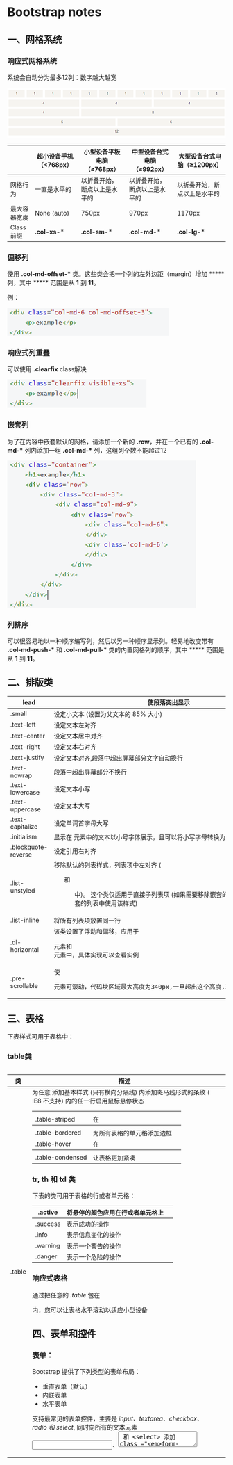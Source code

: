 # Bootstrap notes

## **一、网格系统**

### 响应式网格系统

系统会自动分为最多12列：数字越大越宽

![image-20201203105636079](image-20201203105636079.png)

|              | 超小设备手机（<768px） | 小型设备平板电脑（≥768px）   | 中型设备台式电脑（≥992px）   | 大型设备台式电脑（≥1200px）  |
| ------------ | ---------------------- | ---------------------------- | ---------------------------- | ---------------------------- |
| 网格行为     | 一直是水平的           | 以折叠开始，断点以上是水平的 | 以折叠开始，断点以上是水平的 | 以折叠开始，断点以上是水平的 |
| 最大容器宽度 | None (auto)            | 750px                        | 970px                        | 1170px                       |
| Class 前缀   | **.col-xs-***          | **.col-sm-***                | **.col-md-***                | **.col-lg-***                |

### 偏移列

使用 **.col-md-offset-\*** 类。这些类会把一个列的左外边距（margin）增加 ***** 列，其中 ***** 范围是从 **1** 到 **11**。

例：

![image-20201203105735037](image-20201203105735037.png)

### 响应式列重叠

可以使用 **.clearfix** class解决

![image-20201203105750223](image-20201203105750223.png)

### 嵌套列

为了在内容中嵌套默认的网格，请添加一个新的 **.row**，并在一个已有的 **.col-md-\*** 列内添加一组 **.col-md-\*** 列，这组列个数不能超过12

![image-20201203105705978](image-20201203105705978.png)   

### 列排序

可以很容易地以一种顺序编写列，然后以另一种顺序显示列。轻易地改变带有 **.col-md-push-\*** 和 **.col-md-pull-\*** 类的内置网格列的顺序，其中 ***** 范围是从 **1** 到 **11**。

## 二、排版类

| lead                | 使段落突出显示                                               |      |
| ------------------- | ------------------------------------------------------------ | ---- |
| .small              | 设定小文本 (设置为父文本的 85% 大小)                         |      |
| .text-left          | 设定文本左对齐                                               |      |
| .text-center        | 设定文本居中对齐                                             |      |
| .text-right         | 设定文本右对齐                                               |      |
| .text-justify       | 设定文本对齐,段落中超出屏幕部分文字自动换行                  |      |
| .text-nowrap        | 段落中超出屏幕部分不换行                                     |      |
| .text-lowercase     | 设定文本小写                                                 |      |
| .text-uppercase     | 设定文本大写                                                 |      |
| .text-capitalize    | 设定单词首字母大写                                           |      |
| .initialism         | 显示在 <abbr> 元素中的文本以小号字体展示，且可以将小写字母转换为大写字母 |      |
| .blockquote-reverse | 设定引用右对齐                                               |      |
| .list-unstyled      | 移除默认的列表样式，列表项中左对齐 ( <ul> 和 <ol> 中)。 这个类仅适用于直接子列表项    (如果需要移除嵌套的列表项，你需要在嵌套的列表中使用该样式) |      |
| .list-inline        | 将所有列表项放置同一行                                       |      |
| .dl-horizontal      | 该类设置了浮动和偏移，应用于 <dl> 元素和 <dt> 元素中，具体实现可以查看实例 |      |
| .pre-scrollable     | 使 <pre> 元素可滚动，代码块区域最大高度为340px,一旦超出这个高度,就会在Y轴出现滚动条 |      |

## 三、表格

下表样式可用于表格中：<table class='table'>

### table类

| 类               | 描述                                            |      |
| ---------------- | ----------------------------------------------- | ---- |
| .table           | 为任意 <table> 添加基本样式 (只有横向分隔线)    |      |
| .table-striped   | 在 <tbody> 内添加斑马线形式的条纹 ( IE8 不支持) |      |
| .table-bordered  | 为所有表格的单元格添加边框                      |      |
| .table-hover     | 在 <tbody> 内的任一行启用鼠标悬停状态           |      |
| .table-condensed | 让表格更加紧凑                                  |      |

### tr, th 和 td 类

下表的类可用于表格的行或者单元格：

| .active  | 将悬停的颜色应用在行或者单元格上 |      |
| -------- | -------------------------------- | ---- |
| .success | 表示成功的操作                   |      |
| .info    | 表示信息变化的操作               |      |
| .warning | 表示一个警告的操作               |      |
| .danger  | 表示一个危险的操作               |      |

### 响应式表格

通过把任意的 *.table* 包在 <div class='table-responsive'>内，您可以让表格水平滚动以适应小型设备

## 四、表单和控件

### 表单：

Bootstrap 提供了下列类型的表单布局：

- 垂直表单（默认）
- 内联表单
- 水平表单

支持最常见的表单控件，主要是 *input、textarea、checkbox、radio 和 select*, 同时向所有的文本元素 <input>、<textarea> 和 <select> 添加 class ="*form-control*"

#### 垂直或基本表单：

- 向父 <form> 元素添加 *role="form"* <form role="form">
- 把标签和控件放在一个带有 class *.form-group* 的 <div> 中。这是获取最佳间距所必需的。

<--! div class='form-group'>

- 向所有的文本元素 <input>、<textarea> 和 <select> 添加 class ="*form-control*" 。

<input type="text" class="form-control" id="name" placeholder="请输入名称">

![image-20201203095541158](image-20201203095541158.png)

#### 内联表单:

如果需要创建一个表单，它的所有元素是内联的，向左对齐的，标签是并排的，请向 <form> 标签添加 class *.form-inline*

![image-20201203095612974](image-20201203095612974.png)

#### 水平表单:

- 向父 <form> 元素添加 class *.form-horizontal*。
- 把标签<label>和控件放在一个带有 class *.form-group* 的 <div> 中。
- 向标签<label>添加 class *.control-label*。

![image-20201203095337930](image-20201203095337930.png)

![image-20201203095429195](image-20201203095429195.png)

### 表单控件

#### 输入框input：

input 类型的支持，包括：*text、password、datetime、datetime-local、date、month、time、week、number、email、url、search、tel* 和 *color*

#### 输入框组input-group:

![image-20201203141901205](image-20201203141901205.png)

##### 输入框组的大小

向 **.input-group** 添加相对表单大小的 class（比如 **.input-group-lg、input-group-sm**）来改变输入框组的大小

![image-20201203142053973](image-20201203142053973.png)

#### 复选框和单选插件

您可以把复选框和单选插件作为输入框组的前缀或者后缀元素

![image-20201203142251675](image-20201203142251675.png)

#### 输入框带按钮插件

![image-20201203142349861](image-20201203142349861.png)

#### 输入框带有下拉菜单

在输入框组中添加带有下拉菜单的按钮，只需要简单地在一个 **.input-group-btn** class  中包裹按钮和下拉菜单即可

![image-20201203142653273](image-20201203142653273.png)

![image-20201203142705085](image-20201203142705085.png)

#### 输入框带有分割的下拉菜单

![image-20201203142854645](image-20201203142854645.png)

![image-20201203142913643](image-20201203142913643.png)

#### 文本框（Textarea):

textarea class="form-control" rows="3" 

可以改变 *rows* 属性（较少的行 = 较小的盒子，较多的行 = 较大的盒子）

#### 复选框（Checkbox）和单选框（Radio):

从列表中选择若干个选项时，请使用 *checkbox*。只能选择一个选项，请使用 *radio*

![image-20201203100702209](image-20201203100702209.png)

![image-20201203100719699](image-20201203100719699.png)

#### 选择框（Select):

- 使用 <select class='form-control'> 展示列表选项，通常是那些用户很熟悉的选择列表，比如州或者数字。
- 使用 <select multiple class='form-control'> 允许用户选择多个选项。

#### 静态控件

当您需要在一个水平表单内的表单标签后放置纯文本时，请在 <p> 上使用 class *.form-control-static*。

#### 表单控件状态

除了 *:focus* 状态（即，用户点击 input 或使用 tab 键聚焦到 input 上），Bootstrap 还为禁用的输入框定义了样式，并提供了表单验证的 class。

##### 输入框焦点

当输入框 input 接收到 *:focus* 时，输入框的轮廓会被移除，同时应用 *box-shadow*。

##### 禁用的输入框 input

如果您想要禁用一个输入框 input，只需要简单地添加 *disabled* 属性，这不仅会禁用输入框，还会改变输入框的样式以及当鼠标的指针悬停在元素上时鼠标指针的样式。

##### 禁用的字段集 fieldset

对 <fieldset> 添加 disabled 属性来禁用 <fieldset> 内的所有控件。

##### 验证状态

Bootstrap 包含了错误、警告和成功消息的验证样式。只需要对父元素简单地添加适当的 class（*.has-warning、 .has-error 或 .has-success*）即可使用验证状态。

![image-20201203101856285](image-20201203101856285.png)

![image-20201203101948943](image-20201203101948943.png)

![image-20201203102012252](image-20201203102012252.png)

#### 表单控件大小

使用 class *.input-lg* 和 *.col-lg-** ，class *.input-sm* 和 *.col-sm-**来设置表单的高度和宽度

![image-20201203102225177](image-20201203102225177.png)

![image-20201203102244286](image-20201203102244286.png)

![image-20201203102306521](image-20201203102306521.png)

#### 表单帮助文本

Bootstrap 表单控件可以在输入框 input 上有一个块级帮助文本。为了添加一个占用整个宽度的内容块，请在 <input> 后使用 *.help-block* 如： <span class="help-block">



## 五、Bootstrap 按钮和按钮组

### 按钮

#### 基本样式

| .btn         | 为按钮添加基本样式                      |      |
| ------------ | --------------------------------------- | ---- |
| .btn-default | 默认/标准按钮                           |      |
| .btn-primary | 原始按钮样式（未被操作）                |      |
| .btn-success | 表示成功的动作                          |      |
| .btn-info    | 该样式可用于要弹出信息的按钮            |      |
| .btn-warning | 表示需要谨慎操作的按钮                  |      |
| .btn-danger  | 表示一个危险动作的按钮操作              |      |
| .btn-link    | 让按钮看起来像个链接 (仍然保留按钮行为) |      |
| .btn-lg      | 制作一个大按钮                          |      |
| .btn-sm      | 制作一个小按钮                          |      |
| .btn-xs      | 制作一个超小按钮                        |      |
| .btn-block   | 块级按钮(拉伸至父元素100%的宽度)        |      |
| .active      | 按钮被点击                              |      |
| .disabled    | 禁用按钮                                |      |

![image-20201203103002686](image-20201203103002686.png)

下表列出了获得各种大小按钮的 class：

| Class      | 描述                                         |
| ---------- | -------------------------------------------- |
| .btn-lg    | 这会让按钮看起来比较大。                     |
| .btn-sm    | 这会让按钮看起来比较小。                     |
| .btn-xs    | 这会让按钮看起来特别小。                     |
| .btn-block | 这会创建块级的按钮，会横跨父元素的全部宽度。 |

#### 关闭图标

使用通用的关闭图标来关闭模态框和警告框

![image-20201203104845625](image-20201203104845625.png)

#### 插入符

使用插入符表示下拉功能和方向

![image-20201203105127860](image-20201203105127860.png)

### 按钮组

在 div 中直接使用 class='btn-group' 可以创建按钮组：

使用 .btn-group-lg|sm|xs 来控制按钮组的大小。如class="btn-group btn-group-lg"

如果要设置垂直方向的按钮可以通过 .btn-group-vertical 类来设置

#### 基本的按钮组

![image-20201203133701554](image-20201203133701554.png)

#### 按钮工具栏

![image-20201203133738774](image-20201203133738774.png)

#### 按钮的大小

![image-20201203133847550](image-20201203133847550.png)

#### 垂直的按钮组

![image-20201203133944476](image-20201203133944476.png)

#### 内嵌下拉菜单的按钮组

按钮组内嵌的按钮可以设置下拉菜单

![image-20201203103826909](image-20201203103826909.png)

![image-20201203103842386](image-20201203103842386.png)

#### 内嵌下拉菜单

使用下拉菜单，只需要在 class **.dropdown** 内加上下拉菜单即可

![image-20201203132932870](image-20201203132932870.png)

![image-20201203132948388](image-20201203132948388.png)

![image-20201203133200195](image-20201203133200195.png)

![image-20201203133223843](image-20201203133223843.png)

#### 分割的按钮下拉菜单

![image-20201203134429486](image-20201203134429486.png)

#### 按钮下拉菜单的大小

**.btn-lg、.btn-sm** 或 **.btn-xs**

![image-20201203134624141](image-20201203134624141.png)

#### 按钮上拉菜单

菜单也可以往上拉伸的，只需要简单地向父 **.btn-group** 容器添加 **.dropup** 即可

![image-20201203134844102](image-20201203134844102.png)



## 六、Bootstrap 图片

### 图片

Bootstrap 提供了三个可对图片应用简单样式的 class：

- *.img-rounded*：添加 *border-radius:6px* 来获得图片圆角。
- *.img-circle*：添加 *border-radius:50%* 来让整个图片变成圆形。
- *.img-thumbnail*：添加一些内边距（padding）和一个灰色的边框。

- *.img-responsive*：图片响应式（将很好地扩展到父元素）。


#### 缩略图

创建缩略图的步骤如下：

- 在图像周围添加带有 class **.thumbnail** 的 <a> 标签。
- 这会添加四个像素的内边距（padding）和一个灰色的边框。
- 当鼠标悬停在图像上时，会动画显示出图像的轮廓。

![image-20201204101810108](image-20201204101810108.png)

![image-20201204101822947](image-20201204101822947.png)

#### 添加自定义内容

可以向缩略图添加各种 HTML 内容，比如标题、段落或按钮

- 把带有  class **.thumbnail** 的 <a> 标签改为 <div>。
- 在该 <div> 内，您可以添加任何您想要添加的东西。由于这是一个 <div>，我们可以使用默认的基于 span 的命名规则来调整大小。
- 如果您想要给多个图像进行分组，请把它们放置在一个无序列表中，且每个列表项向左浮动。

![image-20201204102414065](image-20201204102414065.png)

![image-20201204102430818](image-20201204102430818.png)



## 七、Bootstrap 字体图标(Glyphicons)

![image-20201203131729575](image-20201203131729575.png)

![image-20201203131742619](image-20201203131742619.png)

### 图标列表：

![image-20201203131346208](image-20201203131346208.png)

![image-20201203131359464](image-20201203131359464.png)

![image-20201203131415963](image-20201203131415963.png)

![image-20201203131436514](image-20201203131436514.png)

![image-20201203131455879](image-20201203131455879.png)

![image-20201203131511576](image-20201203131511576.png)

![image-20201203131530651](image-20201203131530651.png)

![image-20201203131544300](image-20201203131544300.png)

![image-20201203131604964](image-20201203131604964.png)

![image-20201203131621167](image-20201203131621167.png)

### 定制字体尺寸

![image-20201203131951625](image-20201203131951625.png)

### 应用文本阴影

![image-20201203132320230](image-20201203132320230.png)

## 八、导航和导航栏

对每个 **.nav** class，如果添加了 **.disabled** class，则会创建一个灰色的链接，同时禁用了该链接的 **:hover** 状态

### 导航

#### 表格导航

![image-20201203144446534](image-20201203144446534.png)

#### 胶囊式导航

![image-20201203144544014](image-20201203144544014.png)

##### 垂直的胶囊式导航

![image-20201203144656662](image-20201203144656662.png)

##### 与父元素等宽的胶囊式导航

![image-20201203144937551](image-20201203144937551.png)

#### 导航带下拉菜单

向标签添加下拉菜单的步骤如下：

- 以一个带有 class **.nav** 的无序列表开始。
- 添加 class **.nav-tabs**。
- 添加带有 **.dropdown-menu** class 的无序列表。

![image-20201203145438195](image-20201203145438195.png)

### 导航栏

导航栏包括了站点名称和基本的导航定义样式

创建一个默认的导航栏的步骤如下：

- 向 <nav> 标签添加 class **.navbar、.navbar-default**。
- 向上面的元素添加 **role="navigation"**，有助于增加可访问性。
- 向 <div> 元素添加一个标题 class **.navbar-header**，内部包含了带有 class **navbar-brand** 的 <a> 元素。这会让文本看起来更大一号。
- 为了向导航栏添加链接，只需要简单地添加带有 class **.nav、.navbar-nav** 的无序列表即可

![image-20201203154320576](image-20201203154320576.png)

#### 响应式的导航栏

折叠的内容必须包裹在带有 class **.collapse、.navbar-collapse** 的 <div> 中。

折叠起来的导航栏实际上是一个带有 class **.navbar-toggle** 及两个 data- 元素的按钮。第一个是 **data-toggle**，用于告诉 JavaScript 需要对按钮做什么，第二个是 **data-target**，指示要切换到哪一个元素。三个带有 class **.icon-bar** 的 <span> 创建所谓的汉堡按钮。这些会切换为 **.nav-collapse** <div> 中的元素

![image-20201203155339391](image-20201203155339391.png)

![image-20201203155354264](image-20201203155354264.png)

#### 导航栏中的表单

使用 **.navbar-form** class

![image-20201203170047226](image-20201203170047226.png)

#### 导航栏中的按钮

使用 class **.navbar-btn** 向不在 <form> 中的 <button> 元素添加按钮，按钮在导航栏上垂直居中

![image-20201203170510377](image-20201203170510377.png)

#### 导航栏中的文本

在导航中包含文本字符串，请使用 class **.navbar-text**。这通常与 <p> 标签一起使用

![image-20201203170702672](image-20201203170702672.png)

#### 导航栏结合图标

使用 class **glyphicon glyphicon-\*** 来设置图标

![image-20201203171536753](image-20201203171536753.png)

#### 导航栏定位

##### 组件对齐方式

使用实用工具 class **.navbar-left** 或 **.navbar-right** 向左或向右对齐导航栏中的 *导航链接、表单、按钮或文本* 这些组件

![image-20201203171946378](image-20201203171946378.png)

![image-20201203172006906](image-20201203172006906.png)

![image-20201203172025404](image-20201203172025404.png)

##### 固定到顶部

导航栏可以动态定位，可以把它放置在页面的顶部或者底部，向 **.navbar class** 添加 class **.navbar-fixed-top**

为了防止导航栏与页面主体中的其他内容的顶部相交错，请向 <body> 标签添加至少 50 像素的内边距

![image-20201203172824991](image-20201203172824991.png)

##### 固定到底部

向 **.navbar class** 添加 class **.navbar-fixed-bottom**

![image-20201203173014405](image-20201203173014405.png)

##### 随页面滚动

向 **.navbar class** 添加 class **.navbar-static-top**

![image-20201203173117585](image-20201203173117585.png)

#### 反色导航栏

向 **.navbar** class 添加 **.navbar-inverse** class 即可

![image-20201203173242435](image-20201203173242435.png)

### 面包屑导航

面包屑导航可以显示发布日期、类别或标签

表示当前页面在导航层次结构内的位置

![image-20201203173710759](image-20201203173710759.png)

## 九、分页

| .pagination                    | 添加该 class 来在页面上显示分页。                            | `<ul class="pagination">  <li><a href="#">«</a></li>  <li><a href="#">1</a></li>  ....... </ul>` |
| ------------------------------ | ------------------------------------------------------------ | ------------------------------------------------------------ |
| .disabled, .active             | 您可以自定义链接，通过使用 **.disabled** 来定义不可点击的链接，通过使用 **.active** 来指示当前的页面。 | `<ul class="pagination">  <li class="disabled"><a href="#">«</a></li>  <li class="active"><a href="#">1<span class="sr-only">(current)</span></a></li>  ....... </ul>` |
| .pagination-lg, .pagination-sm | 使用这些 class 来获取不同大小的项。                          | `<ul class="pagination pagination-lg">...</ul> <ul class="pagination">...</ul> <ul class="pagination pagination-sm">...</ul>` |

![image-20201204093512834](C:\Users\ASUS\AppData\Roaming\Typora\typora-user-images\image-20201204093512834.png)

## 十、标签和徽章

使用class.label来显示标签

![image-20201204094151614](image-20201204094151614.png)

徽章与标签相似，主要的区别在于徽章的边角更加圆滑

只需要把 **<span class="badge">** 添加到链接、Bootstrap 导航等这些元素上即可

![image-20201204094709891](image-20201204094709891.png)

## 十一、超大屏幕

超大屏幕（Jumbotron）。顾名思义该组件可以增加标题的大小，并为登陆页面内容添加更多的外边距（margin）

创建一个带有 class **.jumbotron**. 的容器 <div>

## 十二、页面标题

在网页标题四周添加适当的间距

![image-20201204100554278](image-20201204100554278.png)

## 十三、警告

警告（Alerts）向用户提供了一种定义消息样式的方式

通过创建一个 <div>，并向其添加一个 **.alert** class 和四个上下文 class（即 **.alert-success、.alert-info、.alert-warning、.alert-danger**）之一，来添加一个基本的警告框

![image-20201204103255724](image-20201204103255724.png)

### 可取消的警告

- 通过创建一个 <div>，并向其添加一个 **.alert** class 和四个上下文 class（即 **.alert-success、.alert-info、.alert-warning、.alert-danger**）之一，来添加一个基本的警告框。
- 同时向上面的 <div> class 添加可选的 **.alert-dismissable**。
- 添加一个关闭按钮。

![image-20201204103632249](image-20201204103632249.png)

### 带连接的警告

- 通过创建一个 <div>，并向其添加一个 **.alert** class 和四个上下文 class（即 **.alert-success、.alert-info、.alert-warning、.alert-danger**）之一，来添加一个基本的警告框。
- 使用 **.alert-link** 实体类来快速提供带有匹配颜色的链接。

![image-20201204103857916](image-20201204103857916.png)

## 十四、进度条

### 默认的进度条

添加一个带有 class **.progress** 的 <div>。

接着，在上面的 <div> 内，添加一个带有 class **.progress-bar** 的空的 <div>。

添加一个带有百分比表示的宽度的 style 属性，例如 style="width: 60%"; 表示进度条在 60% 的位置

![image-20201204105020867](image-20201204105020867.png)

### 交替的进度条

添加一个带有 class **.progress** 的 <div>。

如需条纹，添加一个带有 class **.progress** 和 **.progress-striped** 的 <div>

如需动画，添加一个带有 class **.progress** 、**.progress-striped**和 **active** 的 <div>

如需堆叠，把多个进度条放在相同的 **.progress** 中即可

接着，在上面的 <div> 内，添加一个带有 class **.progress-bar** 和 class **progress-bar-\*** 的空的 <div>。其中，* 可以是 **success、info、warning、danger**。

添加一个带有百分比表示的宽度的 style 属性，例如 style="60%"; 表示进度条在 60% 的位置

![image-20201204105203728](image-20201204105203728.png)

## 十五、多媒体对象

使用 `.media-left` 类让多媒体对象(图片)来实现左对齐，同样 `.media-right` 类实现了右对齐

![image-20201204111332000](image-20201204111332000.png)

### 顶部、底部、居中对齐

![image-20201204111858673](image-20201204111858673.png)

![image-20201204111914231](image-20201204111914231.png)

### 内嵌多媒体对象

![image-20201204112152888](image-20201204112152888.png)

![image-20201204112208094](image-20201204112208094.png)

![image-20201204112228456](image-20201204112228456.png)

## 十六、列表组

### 列表组

- 向元素 <ul> 添加 class **.list-group**。
- 向 <li> 添加 class **.list-group-item**。

![image-20201204113025860](image-20201204113025860.png)

#### 列表组添加勋章

只需要在 <li> 元素中添加 **<span class="badge">** 即可

![image-20201204113134866](image-20201204113134866.png)

#### 列表组水平显示

![image-20201204113339539](image-20201204113339539.png)

## 十七、面板

创建一个基本的面板，只需要向 <div> 元素添加 class **.panel** 和 class **.panel-default** 即可

![image-20201204131917274](image-20201204131917274.png)

### 面板标题

使用 **.panel-heading** class 可以很简单地向面板添加标题容器

使用带有 **.panel-title** class 的 <h1>-<h6> 来添加预定义样式的标题

![image-20201204132304827](image-20201204132304827.png)

### 面板脚注

把按钮或者副文本放在带有 class **.panel-footer** 的 <div> 中即可

![image-20201204132444105](image-20201204132444105.png)

### 面板带语境色彩

使用语境状态类 **panel-primary、panel-success、panel-info、panel-warning、panel-danger**，来设置带语境色彩的面板

![image-20201204132614621](image-20201204132614621.png)

![image-20201204132630475](image-20201204132630475.png)

### 面板带表格

为了在面板中创建一个无边框的表格，我们可以在面板中使用 class **.table**。

带额外边框分隔， <div>包含<div class="panel-body">

不带边框分割，不包含<div class="panel-body">

![image-20201204133147661](image-20201204133147661.png)

![image-20201204133202898](image-20201204133202898.png)

### 面板带列表组

![image-20201204133303951](image-20201204133303951.png)

![image-20201204133320671](image-20201204133320671.png)

## 十八、插件

通过 data 属性 API 就能使用所有的 Bootstrap 插件

关闭 data 属性 API 的方法，$(document).off('.data-api')

如需关闭一个特定的插件，只需要在 data-api 命名空间前加上该插件的名称作为命名空间，$(document).off('.alert.data-api')

## 十九、模态框

用法：

**通过 data 属性**：设置属性 **data-toggle="modal"**，同时设置 **data-target="#identifier"**

**通过 JavaScript**：使用这种技术，您可以通过简单的一行 JavaScript 来调用带有 id="identifier" 的模态框，`$('#identifier').modal(options)`

options = ‘toggle’/'show'/'hide'  手动切换模态框/手动打开模态框/手动隐藏模态框

**通过事件：**

| show.bs.modal   | 在调用 show 方法后触发。                              | `$('#identifier').on('show.bs.modal', function () {  // 执行一些动作... })` |
| --------------- | ----------------------------------------------------- | ------------------------------------------------------------ |
| shown.bs.modal  | 当模态框对用户可见时触发（将等待 CSS 过渡效果完成）。 | `$('#identifier').on('shown.bs.modal', function () {  // 执行一些动作... })` |
| hide.bs.modal   | 当调用 hide 实例方法时触发。                          | `$('#identifier').on('hide.bs.modal', function () {  // 执行一些动作... })` |
| hidden.bs.modal | 当模态框完全对用户隐藏时触发。                        | `$('#identifier').on('hidden.bs.modal', function () {  // 执行一些动作... })` |

![image-20201204145103263](image-20201204145103263.png)

![image-20201204145134445](image-20201204145134445.png)

## 二十、下拉菜单

**用法：**

**通过 data 属性**：向链接或按钮添加 **data-toggle="dropdown"** 来切换下拉菜单

```html
<div class="dropdown">
  <a data-toggle="dropdown" href="#">下拉菜单（Dropdown）触发器</a>
  <ul class="dropdown-menu" role="menu" aria-labelledby="dLabel">
    ...
  </ul>
</div>
```

**通过 JavaScript**：

```javascript
$('.dropdown-toggle').dropdown()
```

## 二十一、滚动监听

**用法：**

**通过 data 属性**：

向您想要监听的元素（通常是 body）添加 **data-spy="scroll"**。然后添加带有 Bootstrap **.nav** 组件的父元素的 ID 或 class 的属性 **data-target**

**通过JavaScript：**

```javascript
$('body').scrollspy({ target: '.navbar-example' })
```

```
当通过 JavaScript 调用 scrollspy 方法时，您需要调用 .refresh 方法来更新 DOM
$('[data-spy="scroll"]').each(function () {
  var $spy = $(this).scrollspy('refresh')
})
```

```html
<nav id="navbar-example" class="navbar navbar-default navbar-static" role="navigation">
    <div class="container-fluid"> 
    <div class="navbar-header">
        <button class="navbar-toggle" type="button" data-toggle="collapse"
                data-target=".bs-js-navbar-scrollspy">
            <span class="sr-only">切换导航</span>
            <span class="icon-bar"></span>
            <span class="icon-bar"></span>
            <span class="icon-bar"></span>
        </button>
        <a class="navbar-brand" href="#">教程名称</a>
    </div>
    <div class="collapse navbar-collapse bs-js-navbar-scrollspy">
        <ul class="nav navbar-nav">
            <li><a href="#ios">iOS</a></li>
            <li><a href="#svn">SVN</a></li>
            <li class="dropdown">
                <a href="#" id="navbarDrop1" class="dropdown-toggle"
                   data-toggle="dropdown">Java
                    <b class="caret"></b>
                </a>
                <ul class="dropdown-menu" role="menu"
                    aria-labelledby="navbarDrop1">
                    <li><a href="#jmeter" tabindex="-1">jmeter</a></li>
                    <li><a href="#ejb" tabindex="-1">ejb</a></li>
                    <li class="divider"></li>
                    <li><a href="#spring" tabindex="-1">spring</a></li>
                </ul>
            </li>
        </ul>
    </div>
    </div> 
</nav>
<div data-spy="scroll" data-target="#navbar-example" data-offset="0"
     style="height:200px;overflow:auto; position: relative;">
    <h4 id="ios">iOS</h4>
    <p>iOS 是一个由苹果公司开发和发布的手机操作系统。最初是于 2007 年首次发布 iPhone、iPod Touch 和 Apple
        TV。iOS 派生自 OS X，它们共享 Darwin 基础。OS X 操作系统是用在苹果电脑上，iOS 是苹果的移动版本。
    </p>
    <h4 id="svn">SVN</h4>
    <p>Apache Subversion，通常缩写为 SVN，是一款开源的版本控制系统软件。Subversion 由 CollabNet 公司在 2000 年创建。但是现在它已经发展为 Apache Software Foundation 的一个项目，因此拥有丰富的开发人员和用户社区。
    </p>
    <h4 id="jmeter">jMeter</h4>
    <p>jMeter 是一款开源的测试软件。它是 100% 纯 Java 应用程序，用于负载和性能测试。
    </p>
    <h4 id="ejb">EJB</h4>
    <p>Enterprise Java Beans（EJB）是一个创建高度可扩展性和强大企业级应用程序的开发架构，部署在兼容应用程序服务器（比如 JBOSS、Web Logic 等）的 J2EE 上。
    </p>
    <h4 id="spring">Spring</h4>
    <p>Spring 框架是一个开源的 Java 平台，为快速开发功能强大的 Java 应用程序提供了完备的基础设施支持。
    </p>
    <p>Spring 框架最初是由 Rod Johnson 编写的，在 2003 年 6 月首次发布于 Apache 2.0 许可证下。
    </p>
</div>
```

![image-20201204155144676](image-20201204155144676.png)

### 滚动监听更新：

事件

| 事件                  | 描述                                         | 实例                                                         |
| --------------------- | -------------------------------------------- | ------------------------------------------------------------ |
| activate.bs.scrollspy | 每当一个新项目被滚动监听激活时，触发该事件。 | `$('#myScrollspy').on('activate.bs.scrollspy', function () {  // 执行一些动作... })` |

```html
<nav id="myScrollspy" class="navbar navbar-default navbar-static" role="navigation">
    <div class="container-fluid"> 
    <div class="navbar-header">
        <button class="navbar-toggle" type="button" data-toggle="collapse"
                data-target=".bs-js-navbar-scrollspy">
            <span class="sr-only">切换导航</span>
            <span class="icon-bar"></span>
            <span class="icon-bar"></span>
            <span class="icon-bar"></span>
        </button>
        <a class="navbar-brand" href="#">教程名称</a>
    </div>
    <div class="collapse navbar-collapse bs-js-navbar-scrollspy">
        <ul class="nav navbar-nav">
            <li class="active"><a href="#ios">iOS</a></li>
            <li><a href="#svn">SVN</a></li>
            <li class="dropdown">
                <a href="#" id="navbarDrop1" class="dropdown-toggle"
                   data-toggle="dropdown">
                    Java <b class="caret"></b>
                </a>
                <ul class="dropdown-menu" role="menu"
                    aria-labelledby="navbarDrop1">
                    <li><a href="#jmeter" tabindex="-1">jmeter</a></li>
                    <li><a href="#ejb" tabindex="-1">ejb</a></li>
                    <li class="divider"></li>
                    <li><a href="#spring" tabindex="-1">spring</a></li>
                </ul>
            </li>
        </ul>
    </div>
    </div> 
</nav>
<div data-spy="scroll" data-target="#myScrollspy" data-offset="0"
     style="height:200px;overflow:auto; position: relative;">
    <div class="section">
        <h4 id="ios">iOS<small><a href="#" onclick="removeSection(this);">
                    &times; 删除该部分</a></small>
        </h4>
        <p>iOS 是一个由苹果公司开发和发布的手机操作系统。最初是于 2007 年首次发布 iPhone、iPod Touch 和 Apple
            TV。iOS 派生自 OS X，它们共享 Darwin 基础。OS X 操作系统是用在苹果电脑上，iOS 是苹果的移动版本。</p>
    </div>
    <div class="section">
        <h4 id="svn">SVN<small></small></h4>
        <p>Apache Subversion，通常缩写为 SVN，是一款开源的版本控制系统软件。Subversion 由 CollabNet 公司在 2000 年创建。但是现在它已经发展为 Apache Software Foundation 的一个项目，因此拥有丰富的开发人员和用户社区。</p>
    </div>
    <div class="section">
        <h4 id="jmeter">jMeter<small><a href="#" onclick="removeSection(this);">
                    &times; 删除该部分</a></small>
        </h4>
        <p>jMeter 是一款开源的测试软件。它是 100% 纯 Java 应用程序，用于负载和性能测试。</p>
    </div>
    <div class="section">
        <h4 id="ejb">EJB</h4>
        <p>Enterprise Java Beans（EJB）是一个创建高度可扩展性和强大企业级应用程序的开发架构，部署在兼容应用程序服务器（比如 JBOSS、Web Logic 等）的 J2EE 上。</p>
    </div>
    <div class="section">
        <h4 id="spring">Spring</h4>
        <p>Spring 框架是一个开源的 Java 平台，为快速开发功能强大的 Java 应用程序提供了完备的基础设施支持。</p>
        <p>Spring 框架最初是由 Rod Johnson 编写的，在 2003 年 6 月首次发布于 Apache 2.0 许可证下。</p>
    </div>
</div>
<span id="activeitem" style="color:red;"></span>
<script>
    $(function(){
        removeSection = function(e) {
            $(e).parents(".section").remove();
            $('[data-spy="scroll"]').each(function () {
                var $spy = $(this).scrollspy('refresh')
            });
        }
        $("#myScrollspy").scrollspy();
        $('#myScrollspy').on('activate.bs.scrollspy', function () {
            var currentItem = $(".nav li.active > a").text();
            $("#activeitem").html("目前您正在查看 - " + currentItem);
        })
    });
</script>
<nav id="myScrollspy" class="navbar navbar-default navbar-static" role="navigation">
    <div class="container-fluid"> 
    <div class="navbar-header">
        <button class="navbar-toggle" type="button" data-toggle="collapse"
                data-target=".bs-js-navbar-scrollspy">
            <span class="sr-only">切换导航</span>
            <span class="icon-bar"></span>
            <span class="icon-bar"></span>
            <span class="icon-bar"></span>
        </button>
        <a class="navbar-brand" href="#">教程名称</a>
    </div>
    <div class="collapse navbar-collapse bs-js-navbar-scrollspy">
        <ul class="nav navbar-nav">
            <li class="active"><a href="#ios">iOS</a></li>
            <li><a href="#svn">SVN</a></li>
            <li class="dropdown">
                <a href="#" id="navbarDrop1" class="dropdown-toggle"
                   data-toggle="dropdown">Java
                    <b class="caret"></b>
                </a>
                <ul class="dropdown-menu" role="menu"
                    aria-labelledby="navbarDrop1">
                    <li><a href="#jmeter" tabindex="-1">jmeter</a></li>
                    <li><a href="#ejb" tabindex="-1">ejb</a></li>
                    <li class="divider"></li>
                    <li><a href="#spring" tabindex="-1">spring</a></li>
                </ul>
            </li>
        </ul>
    </div>
    </div>
</nav>
<div data-spy="scroll" data-target="#myScrollspy" data-offset="0"
     style="height:200px;overflow:auto; position: relative;">
    <div class="section">
        <h4 id="ios">iOS<small><a href="#" onclick="removeSection(this);">
                    &times; 删除该部分</a></small>
        </h4>
        <p>iOS 是一个由苹果公司开发和发布的手机操作系统。最初是于 2007 年首次发布 iPhone、iPod Touch 和 Apple
            TV。iOS 派生自 OS X，它们共享 Darwin 基础。OS X 操作系统是用在苹果电脑上，iOS 是苹果的移动版本。</p>
    </div>
    <div class="section">
        <h4 id="svn">SVN<small></small></h4>
        <p>Apache Subversion，通常缩写为 SVN，是一款开源的版本控制系统软件。Subversion 由 CollabNet 公司在 2000 年创建。但是现在它已经发展为 Apache Software Foundation 的一个项目，因此拥有丰富的开发人员和用户社区。</p>
    </div>
    <div class="section">
        <h4 id="jmeter">jMeter<small><a href="#" onclick="removeSection(this);">
                    &times; 删除该部分</a></small>
        </h4>
        <p>jMeter 是一款开源的测试软件。它是 100% 纯 Java 应用程序，用于负载和性能测试。</p>
    </div>
    <div class="section">
        <h4 id="ejb">EJB</h4>
        <p>Enterprise Java Beans（EJB）是一个创建高度可扩展性和强大企业级应用程序的开发架构，部署在兼容应用程序服务器（比如 JBOSS、Web Logic 等）的 J2EE 上。</p>
    </div>
    <div class="section">
        <h4 id="spring">Spring</h4>
        <p>Spring 框架是一个开源的 Java 平台，为快速开发功能强大的 Java 应用程序提供了完备的基础设施支持。</p>
        <p>Spring 框架最初是由 Rod Johnson 编写的，在 2003 年 6 月首次发布于 Apache 2.0 许可证下。</p>
    </div>
</div>
<script>
    $(function(){
        removeSection = function(e) {
            $(e).parents(".section").remove();
            $('[data-spy="scroll"]').each(function () {
                var $spy = $(this).scrollspy('refresh')
            });
        }
        $("#myScrollspy").scrollspy();
    });
</script>
```

![image-20201204164713873](image-20201204164713873.png)

#### 滚动水平监听：

```html
<html>
<head>
	<meta charset="utf-8">
	<title>Bootstrap Example</title>
	<meta name="viewport" content="width=device-width, initial-scale=1">
	<link rel="stylesheet" href="https://cdn.staticfile.org/twitter-bootstrap/3.3.7/css/bootstrap.min.css">
	<script src="https://cdn.staticfile.org/jquery/2.1.1/jquery.min.js"></script>
	<script src="https://cdn.staticfile.org/twitter-bootstrap/3.3.7/js/bootstrap.min.js"></script>
	<style>
		body {
			position: relative; 
		}
		#section1 {padding-top:50px;height:500px;color: #fff; background-color: #1E88E5;}
		#section2 {padding-top:50px;height:500px;color: #fff; background-color: #673ab7;}
		#section3 {padding-top:50px;height:500px;color: #fff; background-color: #ff9800;}
		#section41 {padding-top:50px;height:500px;color: #fff; background-color: #00bcd4;}
		#section42 {padding-top:50px;height:500px;color: #fff; background-color: #009688;}
	</style>
</head>
<body data-spy="scroll" data-target=".navbar" data-offset="50">

<nav class="navbar navbar-inverse navbar-fixed-top">
	<div class="container-fluid">
		<div class="navbar-header">
			<button type="button" class="navbar-toggle" data-toggle="collapse" data-target="#myNavbar">
				<span class="icon-bar"></span>
				<span class="icon-bar"></span>
				<span class="icon-bar"></span>                        
			</button>
			<a class="navbar-brand" href="#">WebSiteName</a>
		</div>
		<div>
			<div class="collapse navbar-collapse" id="myNavbar">
				<ul class="nav navbar-nav">
					<li><a href="#section1">Section 1</a></li>
					<li><a href="#section2">Section 2</a></li>
					<li><a href="#section3">Section 3</a></li>
					<li class="dropdown"><a class="dropdown-toggle" data-toggle="dropdown" href="#">Section 4 <span class="caret"></span></a>
						<ul class="dropdown-menu">
							<li><a href="#section41">Section 4-1</a></li>
							<li><a href="#section42">Section 4-2</a></li>
						</ul>
					</li>
				</ul>
			</div>
		</div>
	</div>
</nav>    

<div id="section1" class="container-fluid">
	<h1>Section 1</h1>
	<p>Try to scroll this section and look at the navigation bar while scrolling! Try to scroll this section and look at the navigation bar while scrolling!</p>
	<p>Try to scroll this section and look at the navigation bar while scrolling! Try to scroll this section and look at the navigation bar while scrolling!</p>
	</div>
	<div id="section2" class="container-fluid">
		<h1>Section 2</h1>
		<p>Try to scroll this section and look at the navigation bar while scrolling! Try to scroll this section and look at the navigation bar while scrolling!</p>
		<p>Try to scroll this section and look at the navigation bar while scrolling! Try to scroll this section and look at the navigation bar while scrolling!</p>
	</div>
	<div id="section3" class="container-fluid">
		<h1>Section 3</h1>
		<p>Try to scroll this section and look at the navigation bar while scrolling! Try to scroll this section and look at the navigation bar while scrolling!</p>
		<p>Try to scroll this section and look at the navigation bar while scrolling! Try to scroll this section and look at the navigation bar while scrolling!</p>
	</div>
	<div id="section41" class="container-fluid">
		<h1>Section 4 Submenu 1</h1>
		<p>Try to scroll this section and look at the navigation bar while scrolling! Try to scroll this section and look at the navigation bar while scrolling!</p>
		<p>Try to scroll this section and look at the navigation bar while scrolling! Try to scroll this section and look at the navigation bar while scrolling!</p>
	</div>
	<div id="section42" class="container-fluid">
		<h1>Section 4 Submenu 2</h1>
		<p>Try to scroll this section and look at the navigation bar while scrolling! Try to scroll this section and look at the navigation bar while scrolling!</p>
		<p>Try to scroll this section and look at the navigation bar while scrolling! Try to scroll this section and look at the navigation bar while scrolling!</p>
</div>

</body>
</html>
```

![image-20201204165733284](image-20201204165733284.png)

#### 滚动垂直监听：

```html
<!DOCTYPE html>
<html>
<head>
	<meta charset="utf-8">
	<title>Bootstrap 实例</title>
	<meta name="viewport" content="width=device-width, initial-scale=1">
	<link rel="stylesheet" href="https://cdn.staticfile.org/twitter-bootstrap/3.3.7/css/bootstrap.min.css">
	<script src="https://cdn.staticfile.org/jquery/2.1.1/jquery.min.js"></script>
	<script src="https://cdn.staticfile.org/twitter-bootstrap/3.3.7/js/bootstrap.min.js"></script>
	<style>
		body {
			position: relative;
		}
		ul.nav-pills {
			top: 20px;
			position: fixed;
		}
		div.col-sm-9 div {
			height: 250px;
			font-size: 28px;
		}
		#section1 {color: #fff; background-color: #1E88E5;}
		#section2 {color: #fff; background-color: #673ab7;}
		#section3 {color: #fff; background-color: #ff9800;}
		#section41 {color: #fff; background-color: #00bcd4;}
		#section42 {color: #fff; background-color: #009688;}

		@media screen and (max-width: 810px) {
			#section1, #section2, #section3, #section41, #section42  {
				margin-left: 150px;
			}
		}
	</style>
</head>
<body data-spy="scroll" data-target="#myScrollspy" data-offset="20">

<div class="container">
	<div class="row">
		<nav class="col-sm-3" id="myScrollspy">
			<div class="container-fluid"> 
			<div class="container-fluid"> 
			<ul class="nav nav-pills nav-stacked">
				<li class="active"><a href="#section1">Section 1</a></li>
				<li><a href="#section2">Section 2</a></li>
				<li><a href="#section3">Section 3</a></li>
				<li class="dropdown">
					<a class="dropdown-toggle" data-toggle="dropdown" href="#">Section 4 <span class="caret"></span></a>
					<ul class="dropdown-menu">
						<li><a href="#section41">Section 4-1</a></li>
						<li><a href="#section42">Section 4-2</a></li>                     
					</ul>
				</li>
			</ul>
			</div>	
			</div>		
		</nav>
		<div class="col-sm-9">
			<div id="section1">    
				<h1>Section 1</h1>
				<p>Try to scroll this section and look at the navigation list while scrolling!</p>
			</div>
			<div id="section2"> 
				<h1>Section 2</h1>
				<p>Try to scroll this section and look at the navigation list while scrolling!</p>
			</div>        
			<div id="section3">         
				<h1>Section 3</h1>
				<p>Try to scroll this section and look at the navigation list while scrolling!</p>
			</div>
			<div id="section41">         
				<h1>Section 4-1</h1>
				<p>Try to scroll this section and look at the navigation list while scrolling!</p>
			</div>      
			<div id="section42">         
				<h1>Section 4-2</h1>
				<p>Try to scroll this section and look at the navigation list while scrolling!</p>
			</div>
		</div>
	</div>
</div>

</body>
</html>
```

![image-20201204165832497](image-20201204165832497.png)

## 二十二、标签页Tab

